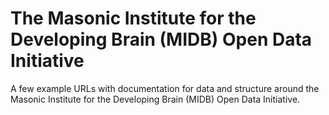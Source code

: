 # The Masonic Institute for the Developing Brain (MIDB) Open Data Initiative

A few example URLs with documentation for data and structure around the Masonic Institute for the Developing Brain (MIDB) Open Data Initiative.


